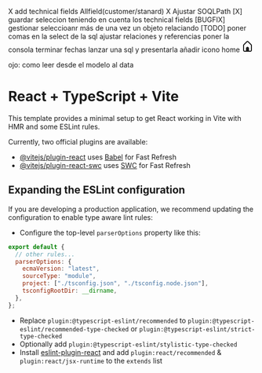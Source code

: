 X add technical fields Allfield(customer/stanard)
X Ajustar SOQLPath
[X] guardar seleccion teniendo en cuenta los technical fields
[BUGFIX] gestionar seleccioanr más de una vez un objeto relaciando
[TODO] poner comas en la select de la sql
ajustar relaciones y referencias
poner la consola
terminar fechas
lanzar una sql y presentarla
añadir icono home
<svg width="24" height="24" viewBox="0 0 24 24" fill="none" xmlns="http://www.w3.org/2000/svg"><path fill-rule="evenodd" clip-rule="evenodd" d="M6 22.8787C4.34315 22.8787 3 21.5355 3 19.8787V9.87866C3 9.84477 3.00169 9.81126 3.00498 9.77823H3C3 9.20227 3.2288 8.64989 3.63607 8.24262L9.87868 2.00002C11.0502 0.828445 12.9497 0.828445 14.1213 2.00002L20.3639 8.24264C20.7712 8.6499 21 9.20227 21 9.77823H20.995C20.9983 9.81126 21 9.84477 21 9.87866V19.8787C21 21.5355 19.6569 22.8787 18 22.8787H6ZM12.7071 3.41423L19 9.70713V19.8787C19 20.4309 18.5523 20.8787 18 20.8787H15V15.8787C15 14.2218 13.6569 12.8787 12 12.8787C10.3431 12.8787 9 14.2218 9 15.8787V20.8787H6C5.44772 20.8787 5 20.4309 5 19.8787V9.7072L11.2929 3.41423C11.6834 3.02371 12.3166 3.02371 12.7071 3.41423Z" fill="currentColor" /></svg>

ojo: como leer desde el modelo al data

# React + TypeScript + Vite

This template provides a minimal setup to get React working in Vite with HMR and some ESLint rules.

Currently, two official plugins are available:

- [@vitejs/plugin-react](https://github.com/vitejs/vite-plugin-react/blob/main/packages/plugin-react/README.md) uses [Babel](https://babeljs.io/) for Fast Refresh
- [@vitejs/plugin-react-swc](https://github.com/vitejs/vite-plugin-react-swc) uses [SWC](https://swc.rs/) for Fast Refresh

## Expanding the ESLint configuration

If you are developing a production application, we recommend updating the configuration to enable type aware lint rules:

- Configure the top-level `parserOptions` property like this:

```js
export default {
  // other rules...
  parserOptions: {
    ecmaVersion: "latest",
    sourceType: "module",
    project: ["./tsconfig.json", "./tsconfig.node.json"],
    tsconfigRootDir: __dirname,
  },
};
```

- Replace `plugin:@typescript-eslint/recommended` to `plugin:@typescript-eslint/recommended-type-checked` or `plugin:@typescript-eslint/strict-type-checked`
- Optionally add `plugin:@typescript-eslint/stylistic-type-checked`
- Install [eslint-plugin-react](https://github.com/jsx-eslint/eslint-plugin-react) and add `plugin:react/recommended` & `plugin:react/jsx-runtime` to the `extends` list
